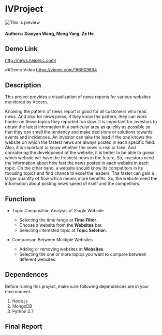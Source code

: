 # IVProject
![This is preview](https://github.com/miniwangdali/IVProject/blob/master/preview.png)
#### Authors: Xiaoyan Wang, Meng Yang, Ze He

## Demo Link
http://news.heiseric.com/

##Demo Video
https://vimeo.com/196909864

## Description
This project provides a visualization of news reports for various websites monitored by Accern.

Knowing the pattern of news report is good for all customers who read news. And also for news press, if they know the pattern, they can work harder on those topics they reported too slow.
It is important for investors to obtain the latest information in a particular area as quickly as possible so that they can smell the tendency and make decisions or solutions towards events and incidences. An investor can take the lead if the one knows the website on which the fastest news are always posted in each specific field. Also, it is important to know whether the news is real or fake. And considering the development of the website, it is better to be able to guess which website will have the freshest news in the future. So, investors need the information about how fast the news posted in each website in each topic.
On the other hand, a website should know its competitors in its focusing topics and find chance to excel the leaders. The faster can gain a larger quantity of flow which means more benefits. So, the website need the information about posting news speed of itself and the competitors.

## Functions
* Topic Composition Analysis of Single Website
  * Selecting the time range at __Time Filter__.
  * Choose a website from the __Websites__ bar.
  * Selecting interested topic at __Topic Seletion__.
  
* Comparison Between Mulitiple Websites
  * Adding or removing websites at __Websites__.
  * Selecting the one or more topics you want to compare between different websites.
  
## Dependences
Before runing this project, make sure following dependences are in your environment.

1. Node.js
2. MongoDB
3. Python 2.7

## Final Report
